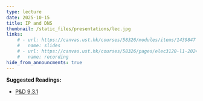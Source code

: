 ```yaml
---
type: lecture
date: 2025-10-15
title: IP and DNS
thumbnail: /static_files/presentations/lec.jpg
links: 
    # - url: https://canvas.ust.hk/courses/58326/modules/items/1439847
    #   name: slides
    # - url: https://canvas.ust.hk/courses/58326/pages/elec3120-l1-2024-10-08-15-00
    #   name: recording
hide_from_announcments: true
---
```

**Suggested Readings:**
- [P&D 9.3.1](https://book.systemsapproach.org/applications/infrastructure.html#name-service-dns)
